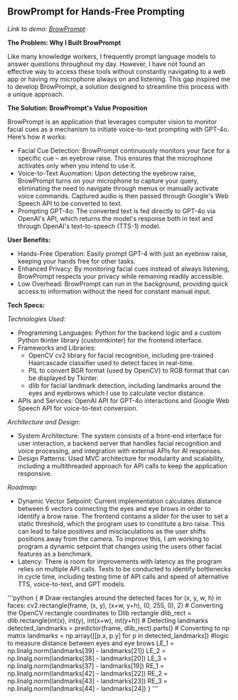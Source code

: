 ## BrowPrompt for Hands-Free Prompting

_Link to demo: [BrowPrompt](https://youtu.be/3vlb6Qc-xBE)_

__The Problem: Why I Built BrowPrompt__

Like many knowledge workers, I frequently prompt language models to answer questions throughout my day. However, I have not found an effective way to access these tools without constantly navigating to a web app or having my microphone always on and listening. This gap inspired me to develop BrowPrompt, a solution designed to streamline this process with a unique approach.

__The Solution: BrowPrompt's Value Proposition__

BrowPrompt is an application that leverages computer vision to monitor facial cues as a mechanism to initiate voice-to-text prompting with GPT-4o. Here’s how it works:

- Facial Cue Detection: BrowPrompt continuously monitors your face for a specific cue – an eyebrow raise. This ensures that the microphone activates only when you intend to use it.
- Voice-to-Text Auomation: Upon detecting the eyebrow raise, BrowPrompt turns on your microphone to capture your query, eliminating the need to navigate through menus or manually activate voice commands. Captured audio is then passed through Google's Web Speech API to be converted to text.
- Prompting GPT-4o: The converted text is fed directly to GPT-4o via OpenAI's API, which returns the model's response both in text and through OpenAI's text-to-speech (TTS-1) model.

__User Benefits:__ 

- Hands-Free Operation: Easily prompt GPT-4 with just an eyebrow raise, keeping your hands free for other tasks.
- Enhanced Privacy: By monitoring facial cues instead of always listening, BrowPrompt respects your privacy while remaining readily accessible.
- Low Overhead: BrowPrompt can run in the background, providing quick access to information without the need for constant manual input.

__Tech Specs:__ 

_Technologies Used:_
- Programming Languages: Python for the backend logic and a custom Python tkinter library (customtkinter) for the frontend interface.
- Frameworks and Libraries:
  - OpenCV cv2 library for facial recognition, including pre-trained Haarcascade classifier used to detect faces in real-time.
  - PIL to convert BGR format (used by OpenCV) to RGB format that can be displayed by Tkinter.
  - dlib for facial landmark detection, including landmarks around the eyes and eyebrows which I use to calculate vector distance.
- APIs and Services: OpenAI API for GPT-4o interactions and Google Web Speech API for voice-to-text conversion.

_Architecture and Design:_
- System Architecture: The system consists of a front-end interface for user interaction, a backend server that handles facial recognition and voice processing, and integration with external APIs for AI responses.
- Design Patterns: Used MVC architecture for modularity and scalability, including a multithreaded approach for API calls to keep the application responsive.

_Roadmap:_
- Dynamic Vector Setpoint: Current implementation calculates distance between 6 vectors connecting the eyes and eye brows in order to identify a brow raise. The frontend contains a slider for the user to set a static threshold, which the program uses to constitute a bro raise. This can lead to false positives and misclaculations as the user shifts positions away from the camera. To improve this, I am working to program a dynamic setpoint that changes using the users other facial features as a benchmark.
- Latency: There is room for improvements with latency as the program relies on multiple API calls. Tests to be conducted to identify bottlenecks in cycle time, including testing time of API calls and speed of alternative TTS, voice-to-text, and GPT models.


'''python
{
            # Draw rectangles around the detected faces
            for (x, y, w, h) in faces:
                cv2.rectangle(frame, (x, y), (x+w, y+h), (0, 255, 0), 2)
                # Converting the OpenCV rectangle coordinates to Dlib rectangle
                dlib_rect = dlib.rectangle(int(x), int(y), int(x+w), int(y+h))
                # Detecting landmarks
                detected_landmarks = predictor(frame, dlib_rect).parts()
                # Converting to np matrix
                landmarks = np.array([[p.x, p.y] for p in detected_landmarks])
                #logic to measure distance between eyes and eye brows
                LE_1 = np.linalg.norm(landmarks[39] - landmarks[21])
                LE_2 = np.linalg.norm(landmarks[38] - landmarks[20])
                LE_3 = np.linalg.norm(landmarks[37] - landmarks[19])
                RE_1 = np.linalg.norm(landmarks[42] - landmarks[22])
                RE_2 = np.linalg.norm(landmarks[43] - landmarks[23])
                RE_3 = np.linalg.norm(landmarks[44] - landmarks[24])
  }
  '''

